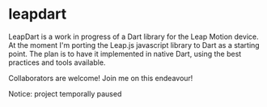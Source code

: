 leapdart
========

LeapDart is a work in progress of a Dart library for the Leap Motion device.
At the moment I'm porting the Leap.js javascript library to Dart as a starting point.
The plan is to have it implemented in native Dart, using the best practices and tools available.

Collaborators are welcome! 
Join me on this endeavour!

Notice: project temporally paused
